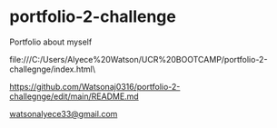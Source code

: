 # portfolio-2-challenge
Portfolio about myself

file:///C:/Users/Alyece%20Watson/UCR%20BOOTCAMP/portfolio-2-challegnge/index.html\

https://github.com/Watsonaj0316/portfolio-2-challegnge/edit/main/README.md

watsonalyece33@gmail.com
